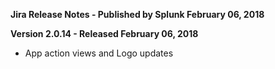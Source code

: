 **Jira Release Notes - Published by Splunk February 06, 2018**


**Version 2.0.14 - Released February 06, 2018**

* App action views and Logo updates
